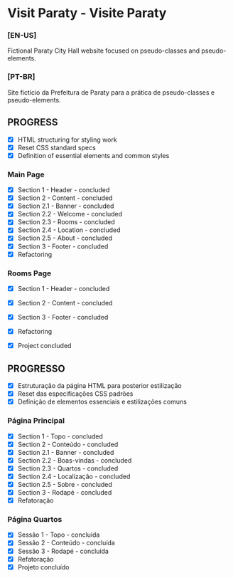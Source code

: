 # Visit Paraty - Visite Paraty

### [EN-US]
Fictional Paraty City Hall website focused on pseudo-classes and pseudo-elements.

### [PT-BR]
Site fictício da Prefeitura de Paraty para a prática de pseudo-classes e pseudo-elements.


## PROGRESS

- [X] HTML structuring for styling work
- [X] Reset CSS standard specs
- [X] Definition of essential elements and common styles
### Main Page
- [X] Section 1 - Header - concluded
- [X] Section 2 - Content - concluded
- [X] Section 2.1 - Banner - concluded
- [X] Section 2.2 - Welcome - concluded
- [X] Section 2.3 - Rooms - concluded
- [X] Section 2.4 - Location - concluded
- [X] Section 2.5 - About - concluded
- [X] Section 3 - Footer - concluded
- [X] Refactoring
### Rooms Page
- [X] Section 1 - Header - concluded
- [X] Section 2 - Content - concluded
- [X] Section 3 - Footer - concluded
- [X] Refactoring
- [X] Project concluded


## PROGRESSO

- [X] Estruturação da página HTML para posterior estilização
- [X] Reset das especificações CSS padrões
- [X] Definição de elementos essenciais e estilizações comuns
### Página Principal
- [X] Section 1 - Topo - concluded
- [X] Section 2 - Conteúdo - concluded
- [X] Section 2.1 - Banner - concluded
- [X] Section 2.2 - Boas-vindas - concluded
- [X] Section 2.3 - Quartos - concluded
- [X] Section 2.4 - Localização - concluded
- [X] Section 2.5 - Sobre - concluded
- [X] Section 3 - Rodapé - concluded
- [X] Refatoração
### Página Quartos
- [X] Sessão 1 - Topo - concluída
- [X] Sessão 2 - Conteúdo - concluída
- [X] Sessão 3 - Rodapé - concluída
- [X] Refatoração
- [X] Projeto concluído

